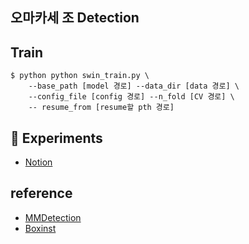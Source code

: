 ## 오마카세 조 Detection

## Train
```
$ python python swin_train.py \
    --base_path [model 경로] --data_dir [data 경로] \
    --config_file [config 경로] --n_fold [CV 경로] \
    -- resume_from [resume할 pth 경로]
```

## 📄 Experiments
- [Notion](https://long-knuckle-1e6.notion.site/Lv-02-P-stage01-97aa6b55968e4a02a74355fd59cabe29)

## reference
- [MMDetection](https://github.com/open-mmlab/mmdetection)
- [Boxinst](https://github.com/wangbo-zhao/OpenMMLab-BoxInst)
